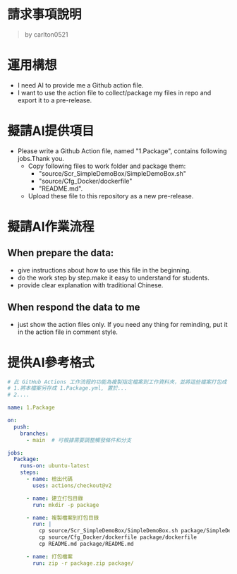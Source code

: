 請求事項說明
========
> by carlton0521

# 運用構想

- I need AI to provide me a Github action file. 
- I want to use the action file to collect/package my files in repo and export it to a pre-release. 

# 擬請AI提供項目

- Please write a Github Action file, named "1.Package", contains following jobs.Thank you.
  * Copy following files to work folder and package them:
    - "source/Scr_SimpleDemoBox/SimpleDemoBox.sh" 
    - "source/Cfg_Docker/dockerfile"
    - "README.md".
  * Upload these file to this repository as a new pre-release.

# 擬請AI作業流程

## When prepare the data:

- give instructions about how to use this file in the beginning.
- do the work step by step.make it easy to understand for students.
- provide clear explanation with traditional Chinese.

## When respond the data to me

- just show the action files only. If you need any thing for reminding, put it in the action file in comment style.

# 提供AI參考格式

```yaml
# 此 GitHub Actions 工作流程的功能為複製指定檔案到工作資料夾，並將這些檔案打包成 ZIP 檔，準備作為預發布資源。使用說明: 
# 1.將本檔案另存成 1.Package.yml, 置於...
# 2....

name: 1.Package

on:
  push:
    branches:
      - main  # 可根據需要調整觸發條件和分支

jobs:
  Package:
    runs-on: ubuntu-latest
    steps:
      - name: 檢出代碼
        uses: actions/checkout@v2

      - name: 建立打包目錄
        run: mkdir -p package

      - name: 複製檔案到打包目錄
        run: |
          cp source/Scr_SimpleDemoBox/SimpleDemoBox.sh package/SimpleDemoBox.sh
          cp source/Cfg_Docker/dockerfile package/dockerfile
          cp README.md package/README.md

      - name: 打包檔案
        run: zip -r package.zip package/
